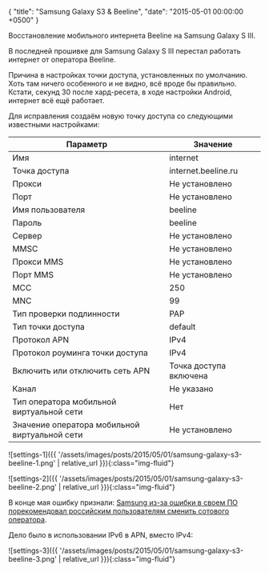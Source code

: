 {
  "title": "Samsung Galaxy S3 & Beeline",
  "date": "2015-05-01 00:00:00 +0500"
}

Восстановление мобильного интернета Beeline на Samsung Galaxy S III.
<!-- more -->

В последней прошивке для Samsung Galaxy S III перестал работать интернет от оператора Beeline.

Причина в настройках точки доступа, установленных по умолчанию. Хоть там ничего особенного и не видно, всё вроде бы правильно. Кстати, секунд 30 после хард-ресета, в ходе настройки Android, интернет всё ещё работает.

Для исправления создаём новую точку доступа со следующими известными настройками:

| Параметр  | Значение |
| ------------- | ------------- |
| Имя  | internet  |
| Точка доступа  | internet.beeline.ru  |
| Прокси  | Не установлено  |
| Порт  | Не установлено  |
| Имя пользователя  | beeline  |
| Пароль  | beeline  |
| Сервер  | Не установлено  |
| MMSC  | Не установлено  |
| Прокси MMS  | Не установлено  |
| Порт MMS  | Не установлено  |
| MCC  | 250  |
| MNC  | 99  |
| Тип проверки подлинности  | PAP  |
| Тип точки доступа  | default  |
| Протокол APN  | IPv4  |
| Протокол роуминга точки доступа  | IPv4  |
| Включить или отключить сеть APN  | Точка доступа включена  |
| Канал  | Не указано  |
| Тип оператора мобильной виртуальной сети  | Нет  |
| Значение оператора мобильной виртуальной сети  | Не установлено  |

![settings-1]({{ '/assets/images/posts/2015/05/01/samsung-galaxy-s3-beeline-1.png' | relative_url }}){:class="img-fluid"}

![settings-2]({{ '/assets/images/posts/2015/05/01/samsung-galaxy-s3-beeline-2.png' | relative_url }}){:class="img-fluid"}

В конце мая ошибку признали: [Samsung из-за ошибки в своем ПО порекомендовал российским пользователям сменить сотового оператора](http://www.cnews.ru/top/2015/05/29/samsung_izza_oshibki_v_svoem_po_porekomendoval_rossiyskim_polzovatelyam_smenit_sotovogo_operatora_596085).

Дело было в использовании IPv6 в APN, вместо IPv4:

![settings-3]({{ '/assets/images/posts/2015/05/01/samsung-galaxy-s3-beeline-3.png' | relative_url }}){:class="img-fluid"}
